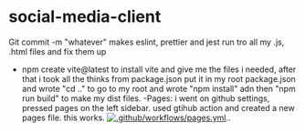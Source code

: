 # social-media-client

Git commit -m "whatever" makes eslint, prettier and jest run tro all my .js, .html files and fix them up

- npm create vite@latest to install vite and give me the files i needed, after that i took all the thinks from package.json put it in my root package.json and wrote "cd .." to go to my root and wrote "npm install" adn then "npm run build" to make my dist files. 
-Pages: i went on github settings, pressed pages on the left sidebar. used gtihub action and created a new pages file. this works. [![.github/workflows/pages.yml](https://github.com/Sanhamm/social-media-client/actions/workflows/pages.yml/badge.svg)](https://github.com/Sanhamm/social-media-client/actions/workflows/pages.yml)..
